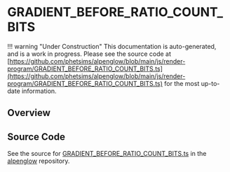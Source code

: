# GRADIENT_BEFORE_RATIO_COUNT_BITS

!!! warning "Under Construction"
    This documentation is auto-generated, and is a work in progress. Please see the source code at
    [https://github.com/phetsims/alpenglow/blob/main/js/render-program/GRADIENT_BEFORE_RATIO_COUNT_BITS.ts](https://github.com/phetsims/alpenglow/blob/main/js/render-program/GRADIENT_BEFORE_RATIO_COUNT_BITS.ts) for the most up-to-date information.

## Overview





## Source Code

See the source for [GRADIENT_BEFORE_RATIO_COUNT_BITS.ts](https://github.com/phetsims/alpenglow/blob/main/js/render-program/GRADIENT_BEFORE_RATIO_COUNT_BITS.ts) in the [alpenglow](https://github.com/phetsims/alpenglow) repository.
